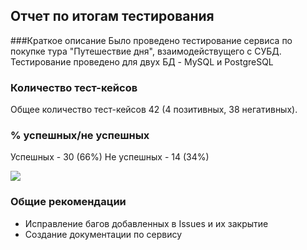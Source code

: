 ## Отчет по итогам тестирования
###Краткое описание
Было проведено тестирование сервиса по покупке тура "Путешествие дня", взаимодействущего с СУБД. Тестирование проведено для двух БД - MySQL и PostgreSQL

### Количество тест-кейсов
Общее количество тест-кейсов 42 (4 позитивных, 38 негативных).

### % успешных/не успешных
Успешных - 30 (66%) Не успешных - 14 (34%)

![](H:/Downloads/TestSummary.jpg)

### Общие рекомендации
- Исправление багов добавленных в Issues и их закрытие
- Создание документации по сервису